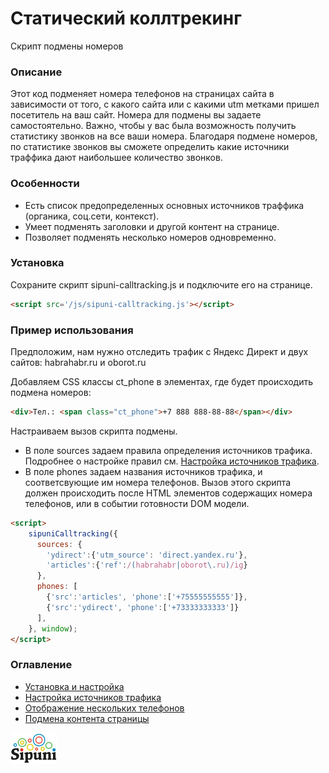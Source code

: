 # Статический коллтрекинг
Скрипт подмены номеров

### Описание
Этот код подменяет номера телефонов на страницах сайта в зависимости от того, с какого сайта или с какими utm метками пришел посетитель на ваш сайт. Номера для подмены вы задаете самостоятельно. Важно, чтобы у вас была возможность получить статистику звонков на все ваши номера. Благодаря подмене номеров, по статистике звонков вы сможете определить какие источники траффика дают наибольшее количество звонков. 

### Особенности
 * Есть список предопределенных основных источников траффика (органика, соц.сети, контекст).
 * Умеет подменять заголовки и другой контент на странице.
 * Позволяет подменять несколько номеров одновременно.

### Установка
Сохраните скрипт sipuni-calltracking.js и подключите его на странице.
```html
<script src='/js/sipuni-calltracking.js'></script>
```

### Пример использования
Предположим, нам нужно отследить трафик с Яндекс Директ и двух сайтов: habrahabr.ru и oborot.ru

Добавляем CSS классы ct_phone в элементах, где будет происходить подмена номеров:
```html
<div>Тел.: <span class="ct_phone">+7 888 888-88-88</span></div>
```    

Настраиваем вызов скрипта подмены. 
 * В поле sources задаем правила определения источников трафика. Подробнее о настройке правил см. [Настройка источников трафика](doc/sources.md). 
 * В поле phones задаем названия источников трафика, и соответсвующие им номера телефонов. 
Вызов этого скрипта должен происходить после HTML элементов содержащих номера телефонов, или в событии готовности DOM модели.
```html
<script>
    sipuniCalltracking({
      sources: {
        'ydirect':{'utm_source': 'direct.yandex.ru'},
        'articles':{'ref':/(habrahabr|oborot\.ru)/ig}
      },
      phones: [
        {'src':'articles', 'phone':['+75555555555']},
        {'src':'ydirect', 'phone':['+73333333333']}
      ],
    }, window);
</script>
```

### Оглавление
 * [Установка и настройка](doc/install.md)
 * [Настройка источников трафика](doc/sources.md)
 * [Отображение нескольких телефонов](doc/many-numbers.md)
 * [Подмена контента страницы](doc/subst-content.md)
 

[![](doc/img/sipuni_logo.png)](http://calltracking.sipuni.com) 
 
